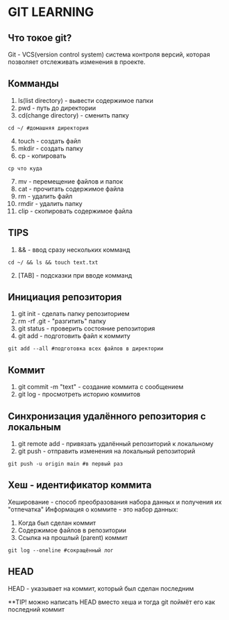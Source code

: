 # GIT LEARNING

## Что токое git?

Git - VCS(version control system) система контроля версий, которая позволяет отслеживать изменения в проекте.

## Комманды

1. ls(list directory) - вывести содержимое папки
2. pwd - путь до директории
3. cd(change directory) - сменить папку
```
cd ~/ #домашняя директория
```
4. touch - создать файл
5. mkdir - создать папку
6. cp - копировать
```
cp что куда
```
7. mv - перемещение файлов и папок
8. cat - прочитать содержимое файла
9. rm - удалить файл
10. rmdir - удалить папку
11. clip - скопировать содержимое файла

## TIPS

1. && - ввод сразу нескольких комманд
```
cd ~/ && ls && touch text.txt
```
2. [TAB] - подсказки при вводе комманд

## Инициация репозитория

1. git init - сделать папку репозиторием
2. rm -rf .git - "разгитить" папку
3. git status - проверить состояние репозитория
4. git add - подготовить файл к коммиту
```
git add --all #подготовка всех файлов в директории
```

## Коммит

1. git commit -m "text" - создание коммита с сообщением
2. git log - просмотреть историю коммитов

## Синхронизация удалённого репозитория с локальным

1. git remote add - привязать удалённый репозиторий к локальному
2. git push  - отправить изменения на локальный репозиторий 
```
git push -u origin main #в первый раз
```
## Хеш - идентификатор коммита

Хеширование - способ преобразования набора данных и получения их "отпечатка"
Информация о коммите - это набор данных:
1. Когда был сделан коммит
2. Содержимое файлов в репозитории
3. Ссылка на прошлый (parent) коммит
```
git log --oneline #сокращённый лог 
```

## HEAD

HEAD - указывает на коммит, который был сделан последним

**TIP! можно написать HEAD вместо хеша и тогда git поймёт его как последний коммит